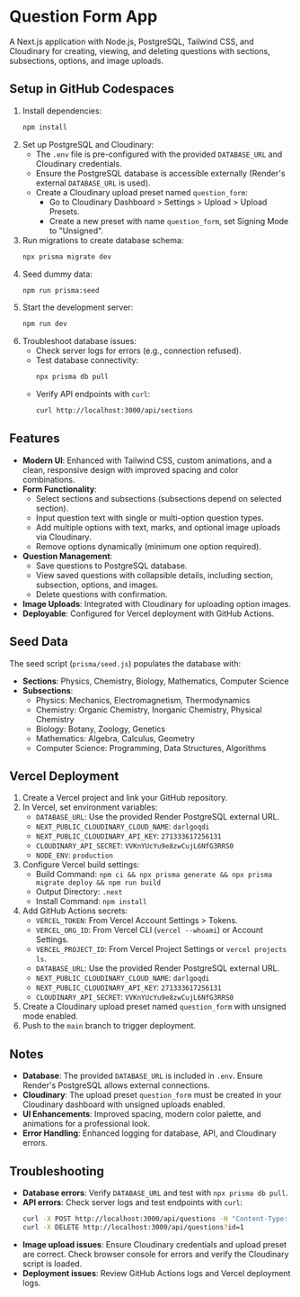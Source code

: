# Question Form App

A Next.js application with Node.js, PostgreSQL, Tailwind CSS, and Cloudinary for creating, viewing, and deleting questions with sections, subsections, options, and image uploads.

## Setup in GitHub Codespaces
1. Install dependencies:
   ```bash
   npm install
   ```
2. Set up PostgreSQL and Cloudinary:
   - The `.env` file is pre-configured with the provided `DATABASE_URL` and Cloudinary credentials.
   - Ensure the PostgreSQL database is accessible externally (Render's external `DATABASE_URL` is used).
   - Create a Cloudinary upload preset named `question_form`:
     - Go to Cloudinary Dashboard > Settings > Upload > Upload Presets.
     - Create a new preset with name `question_form`, set Signing Mode to "Unsigned".
3. Run migrations to create database schema:
   ```bash
   npx prisma migrate dev
   ```
4. Seed dummy data:
   ```bash
   npm run prisma:seed
   ```
5. Start the development server:
   ```bash
   npm run dev
   ```
6. Troubleshoot database issues:
   - Check server logs for errors (e.g., connection refused).
   - Test database connectivity:
     ```bash
     npx prisma db pull
     ```
   - Verify API endpoints with `curl`:
     ```bash
     curl http://localhost:3000/api/sections
     ```

## Features
- **Modern UI**: Enhanced with Tailwind CSS, custom animations, and a clean, responsive design with improved spacing and color combinations.
- **Form Functionality**:
  - Select sections and subsections (subsections depend on selected section).
  - Input question text with single or multi-option question types.
  - Add multiple options with text, marks, and optional image uploads via Cloudinary.
  - Remove options dynamically (minimum one option required).
- **Question Management**:
  - Save questions to PostgreSQL database.
  - View saved questions with collapsible details, including section, subsection, options, and images.
  - Delete questions with confirmation.
- **Image Uploads**: Integrated with Cloudinary for uploading option images.
- **Deployable**: Configured for Vercel deployment with GitHub Actions.

## Seed Data
The seed script (`prisma/seed.js`) populates the database with:
- **Sections**: Physics, Chemistry, Biology, Mathematics, Computer Science
- **Subsections**:
  - Physics: Mechanics, Electromagnetism, Thermodynamics
  - Chemistry: Organic Chemistry, Inorganic Chemistry, Physical Chemistry
  - Biology: Botany, Zoology, Genetics
  - Mathematics: Algebra, Calculus, Geometry
  - Computer Science: Programming, Data Structures, Algorithms

## Vercel Deployment
1. Create a Vercel project and link your GitHub repository.
2. In Vercel, set environment variables:
   - `DATABASE_URL`: Use the provided Render PostgreSQL external URL.
   - `NEXT_PUBLIC_CLOUDINARY_CLOUD_NAME`: `darlgoqdi`
   - `NEXT_PUBLIC_CLOUDINARY_API_KEY`: `271333617256131`
   - `CLOUDINARY_API_SECRET`: `VVKnYUcYu9e8zwCujL6NfG3RRS0`
   - `NODE_ENV`: `production`
3. Configure Vercel build settings:
   - Build Command: `npm ci && npx prisma generate && npx prisma migrate deploy && npm run build`
   - Output Directory: `.next`
   - Install Command: `npm install`
4. Add GitHub Actions secrets:
   - `VERCEL_TOKEN`: From Vercel Account Settings > Tokens.
   - `VERCEL_ORG_ID`: From Vercel CLI (`vercel --whoami`) or Account Settings.
   - `VERCEL_PROJECT_ID`: From Vercel Project Settings or `vercel projects ls`.
   - `DATABASE_URL`: Use the provided Render PostgreSQL external URL.
   - `NEXT_PUBLIC_CLOUDINARY_CLOUD_NAME`: `darlgoqdi`
   - `NEXT_PUBLIC_CLOUDINARY_API_KEY`: `271333617256131`
   - `CLOUDINARY_API_SECRET`: `VVKnYUcYu9e8zwCujL6NfG3RRS0`
5. Create a Cloudinary upload preset named `question_form` with unsigned mode enabled.
6. Push to the `main` branch to trigger deployment.

## Notes
- **Database**: The provided `DATABASE_URL` is included in `.env`. Ensure Render's PostgreSQL allows external connections.
- **Cloudinary**: The upload preset `question_form` must be created in your Cloudinary dashboard with unsigned uploads enabled.
- **UI Enhancements**: Improved spacing, modern color palette, and animations for a professional look.
- **Error Handling**: Enhanced logging for database, API, and Cloudinary errors.

## Troubleshooting
- **Database errors**: Verify `DATABASE_URL` and test with `npx prisma db pull`.
- **API errors**: Check server logs and test endpoints with `curl`:
  ```bash
  curl -X POST http://localhost:3000/api/questions -H "Content-Type: application/json" -d '{"sectionId":1,"subsectionId":1,"questionText":"Sample question","questionType":"single","options":[{"text":"Option 1","marks":1,"image":null}]}'
  curl -X DELETE http://localhost:3000/api/questions?id=1
  ```
- **Image upload issues**: Ensure Cloudinary credentials and upload preset are correct. Check browser console for errors and verify the Cloudinary script is loaded.
- **Deployment issues**: Review GitHub Actions logs and Vercel deployment logs.
